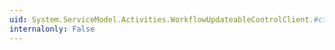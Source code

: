 ```yaml
---
uid: System.ServiceModel.Activities.WorkflowUpdateableControlClient.#ctor(System.ServiceModel.Channels.Binding,System.ServiceModel.EndpointAddress)
internalonly: False
---
```

